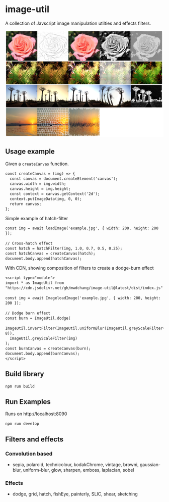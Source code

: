 # image-util
A collection of Javscript image manipulation utilties and effects filters.


![preview](preview.png)


## Usage example

Given a `createCanvas` function.
```
const createCanvas = (img) => {
  const canvas = document.createElement('canvas');
  canvas.width = img.width;
  canvas.height = img.height;
  const context = canvas.getContext('2d');
  context.putImageData(img, 0, 0);
  return canvas;
};

```

Simple example of hatch-filter
```
const img = await loadImage('example.jpg', { width: 200, height: 200 });

// Cross-hatch effect
const hatch = hatchFilter(img, 1.0, 0.7, 0.5, 0.25);
const hatchCanvas = createCanvas(hatch);
document.body.append(hatchCanvas);

```

With CDN, showing composition of filters to create a dodge-burn effect

```
<script type="module">
import * as ImageUtil from "https://cdn.jsdelivr.net/gh/mwdchang/image-util@latest/dist/index.js"

const img = await ImageloadImage('example.jpg', { width: 200, height: 200 });

// Dodge burn effect
const burn = ImageUtil.dodge(
  ImageUtil.invertFilter(ImageUtil.uniformBlur(ImageUtil.greyScaleFilter(img), 8)),
  ImageUtil.greyScaleFilter(img)
);
const burnCanvas = createCanvas(burn);
document.body.append(burnCanvas);
</script>
```


## Build library
```
npm run build
```


## Run Examples
Runs on http://localhost:8090
```
npm run develop
```

## Filters and effects
### Convolution based
- sepia, polaroid, technicolour, kodakChrome, vintage, browni, gaussian-blur, uniform-blur, glow, sharpen, emboss, laplacian, sobel

### Effects
- dodge, grid, hatch, fishEye, painterly, SLIC, shear, sketching

